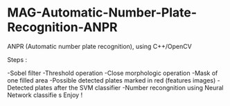 # MAG-Automatic-Number-Plate-Recognition-ANPR

ANPR (Automatic number plate recognition), using C++/OpenCV 

Steps :

-Sobel filter
-Threshold operation
-Close morphologic operation
-Mask of one filled area
-Possible detected plates marked in red (features images)
-Detected plates after the SVM classifier
-Number recongnition using Neural Network classifie
s
Enjoy !
